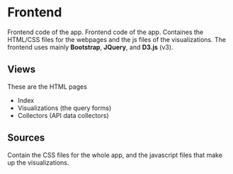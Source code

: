 Frontend
==========

Frontend code of the app. Frontend code of the app. Containes the HTML/CSS files for the webpages and the js files of the visualizations. The frontend uses mainly **Bootstrap**, **JQuery**, and **D3.js** (v3). 

Views
-------------
These are the HTML pages
- Index
- Visualizations (the query forms)
- Collectors (API data collectors)

Sources
-------------
Contain the CSS files for the whole app, and the javascript files that make up the visualizations. 